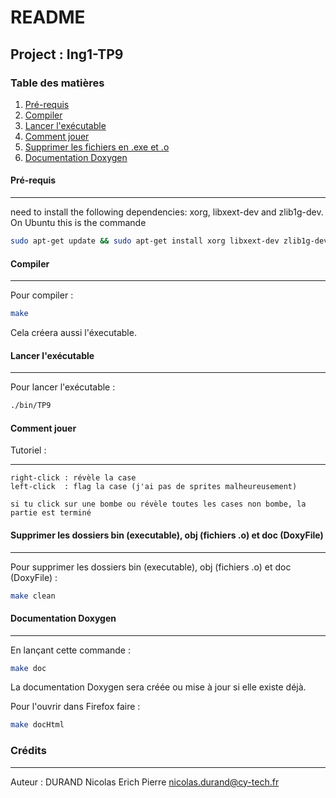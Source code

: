 # README
## Project : Ing1-TP9 
### Table des matières
1. [Pré-requis](#Pré-requis)
2. [Compiler](#compiler)
3. [Lancer l'exécutable](#exe)
4. [Comment jouer](#tuto)
5. [Supprimer les fichiers en .exe et .o](#suppr)
6. [Documentation Doxygen](#doxy)

#### Pré-requis
***
need to install the following dependencies: xorg, libxext-dev and zlib1g-dev. On Ubuntu this is the commande
```sh
sudo apt-get update && sudo apt-get install xorg libxext-dev zlib1g-dev libbsd-dev
```
#### Compiler
***
Pour compiler :
```sh
make
```
Cela créera aussi l'éxecutable.
#### Lancer l'exécutable
***
Pour lancer l'exécutable :
```sh
./bin/TP9
```
#### Comment jouer
Tutoriel :
***
```
right-click : révèle la case
left-click  : flag la case (j'ai pas de sprites malheureusement)

si tu click sur une bombe ou révèle toutes les cases non bombe, la partie est terminé
```
#### Supprimer les dossiers bin (executable), obj (fichiers .o) et doc (DoxyFile)
***
Pour supprimer les dossiers bin (executable), obj (fichiers .o) et doc (DoxyFile) :
```sh
make clean
```
#### Documentation Doxygen
***
En lançant cette commande :
```sh
make doc
```
La documentation Doxygen sera créée ou mise à jour si elle existe déjà.

Pour l'ouvrir dans Firefox faire :
```sh
make docHtml
```

### Crédits
***
Auteur : DURAND Nicolas Erich Pierre <nicolas.durand@cy-tech.fr>
